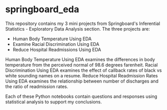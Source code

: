 # springboard_eda

This repository contains my 3 mini projects from Springboard's Inferential Statistics - Exploratory Data Analysis section. The three projects are:

- Human Body Temperature Using EDA
- Examine Racial Discrimination Using EDA
- Reduce Hospital Readmissions Using EDA

Human Body Temperature Using EDA examines the differences in body temperature from the perceived normal of 98.6 degrees farenheit. 
Racial Discrimination Using EDA examines the effect of callback rates of black vs white sounding names on a resume.
Reduce Hospital Readmission Rates Using EDA examines the relationship between number of discharges and the ratio of readmission rates.

Each of these Python notebooks contain questions and responses using statistical analysis to support my conclusions. 
